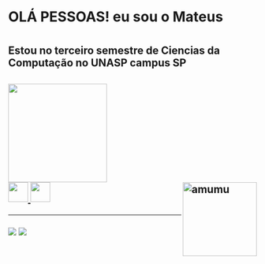 <h1>OLÁ PESSOAS! eu sou o Mateus<h1/>
<h2>Estou no terceiro semestre de Ciencias da Computação no UNASP campus SP<h2/>
<a href="https://github.com/dalik1">

<img height="200px" align="center" src="https://github-readme-stats.vercel.app/api/top-langs/?username=dalik1&layout=compact&langs_count=7&theme=dark"/>
<br>
  <img src="https://cdn.jsdelivr.net/gh/devicons/devicon/icons/html5/html5-original.svg" height="40" width="40"/>
  <img src="https://cdn.jsdelivr.net/gh/devicons/devicon/icons/css3/css3-original.svg" height="40" width="40"/>
  <img align="right" alt="amumu" height="150" src="https://media.discordapp.net/attachments/779910162634375202/933858452562915448/mummytocat.gif"><div/>
</div>
<div>

<hr>
<div><a href="https://www.linkedin.com/in/mateus-s-oliveira-aa7015221/" target="_blank"><img src="https://img.shields.io/badge/-LinkedIn-%230077B5?style=for-the-badge&logo=linkedin&logoColor=white" target="_blank"></a>
<a href = "mailto:mateusmateu17@gmail.com"><img src="https://img.shields.io/badge/Gmail-D14836?style=for-the-badge&logo=gmail&logoColor=white" target="_blank"></a><div/>
